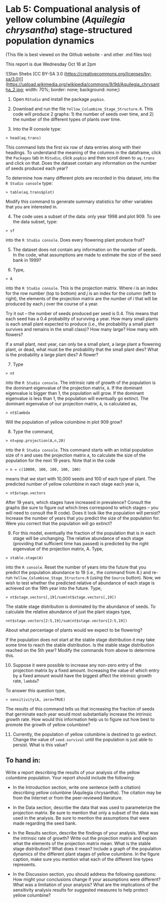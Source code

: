 # Lab 5: Compuational analysis of yellow columbine (_Aquilegia chrysantha_) stage-structured population dynamics
(This file is best viewed on the Github website - and other .md files too)

This report is due Wednesday Oct 16 at 2pm

![Stan Shebs [CC BY-SA 3.0 (https://creativecommons.org/licenses/by-sa/3.0)]](https://upload.wikimedia.org/wikipedia/commons/9/9d/Aquilegia_chrysantha_2.jpg;
  width: 70%;
  border: none;
  background: none;)

1. Open `RStudio` and install the package `popbio`.
2. Download and run the file `Yellow_Columbine_Stage_Structure.R`. This code will produce 2 graphs: 1) the number of seeds over time, and 2) the number of the different types of plants over time.

3.	Into the R console type:
```
> head(aq.trans)
```

This command lists the first six row of data entries along with their headings. To understand the meaning of the columns in the dataframe, click the `Packages` tab in `RStudio`, click `popbio` and then scroll down to `aq.trans` and click on that. Does the dataset contain any information on the number of seeds produced each year?

To determine how many different plots are recorded in this dataset, into the `R Studio console` type:
```
> table(aq.trans$plot)
```

Modify this command to generate summary statistics for other variables that you are interested in.
 
4.	The code uses a subset of the data: only year 1998 and plot 909. To see the data subset, type:
```
> sf
```
into the `R Studio console`. Does every flowering plant produce fruit?

5.	The dataset does not contain any information on the number of seeds. In the code, what assumptions are made to estimate the size of the seed bank in 1999?

6.	Type,
```
> A
```
into the `R Studio console`. This is the projection matrix. Where _i_ is an index for the row number (top to bottom) and _j_ is an index for the column (left to right), the elements of the projection matrix are the number of _i_ that will be produced by each _j_ over the course of a year.

Try it out – the number of seeds produced per seed is 0.4. This means that each seed has a 0.4 probability of surviving a year. How many small plants is each small plant expected to produce (i.e., the probability a small plant survives and remains in the small class)? How many large? How many with flowers?

If a small plant, next year, can only be a small plant, a large plant a flowering plant, or dead, what must be the probability that the small plant dies? What is the probability a large plant dies? A flower?

7.	Type
```
> nt
```

into the `R Studio console`. The intrinsic rate of growth of the population is the dominant eigenvalue of the projection matrix, `A`. If the dominant eigenvalue is bigger than 1, the population will grow. If the dominant eigenvalue is less than 1, the population will eventually go extinct. The dominant eigenvalue of our projection matrix, `A`, is calculated as,
```
> nt$lambda
```
Will the population of yellow columbine in plot 909 grow?

8.	Type the command,
```
> nt=pop.projection(A,n,20)
```
into the `R Studio console`. This command starts with an initial population size of n and uses the projection matrix `A`, to calculate the size of the population for the next 19 years. Note that in the code
```
> n = c(10000, 100, 100, 100, 100)
```
 means that we start with 10,000 seeds and 100 of each type of plant. The predicted number of yellow columbine in each stage each year is,
 ```
> nt$stage.vectors
```
After 19 years, which stages have increased in prevalence? Consult the graphs (be sure to figure out which lines correspond to which stages – you will need to consult the R code). Does it look like the population will persist? Increase the number of years that you predict the size of the population for. Were you correct that the population will go extinct?

9.	For this model, eventually the fraction of the population that is in each stage will be unchanging. The relative abundance of each stage (providing that sufficient time has passed) is predicted by the right eigenvalue of the projection matrix, A. Type,
```
> stable.stage(A)
```

into the `R console`. Reset the number of years into the future that you predict the population abundance to 19 (i.e., the command from 8.) and re-run `Yellow_Columbine_Stage_Structure.R` (using the `Source` button). Now, we wish to test whether the predicted relative of abundance of each stage is achieved on the 19th year into the future. Type,
```
> nt$stage.vectors[,19]/sum(nt$stage.vectors[,19])
```

The stable stage distribution is dominated by the abundance of seeds. To calculate the relative abundance of just the plant stages type,
```
>nt$stage.vectors[2:5,19]/sum(nt$stage.vectors[2:5,19])
```

About what percentage of plants would we expect to be flowering?

If the population does not start at the stable stage distribution it may take some time to reach the stable distribution. Is the stable stage distribution reached on the 5th year? Modify the commands from above to determine this.

10.	Suppose it were possible to increase any non-zero entry of the projection matrix by a fixed amount. Increasing the value of which entry by a fixed amount would have the biggest affect the intrinsic growth rate, `lambda`?

To answer this question type,
```
> sensitivity(A, zero=TRUE)
```
The results of this command tells us that increasing the fraction of seeds that germinate each year would most substantially increase the intrinsic growth rate. How would this information help us to figure out how best to promote the growth of yellow columbine?

11.	Currently, the population of yellow columbine is destined to go extinct. Change the value of `seed.survival` until the population is just able to persist. What is this value?

## To hand in:

Write a report describing the results of your analysis of the yellow columbine population. Your report should include the following:

-	In the Introduction section, write one sentence (with a citation) describing yellow columbine (Aquilegia chrysantha). The citation may be from the Internet or from the peer-reviewed literature.

-	In the Data section, describe the data that was used to parameterize the projection matrix. Be sure to mention that only a subset of the data was used in the analysis. Be sure to mention the assumptions that were made regarding the seed bank.

-	In the Results section, describe the findings of your analysis. What was the intrinsic rate of growth? Write out the projection matrix and explain what the elements of the projection matrix mean. What is the stable stage distribution? What does it mean? Include a graph of the population dynamics of the different plant stages of yellow columbine. In the figure caption, make sure you mention what each of the different line types represents.

-	In the Discussion section, you should address the following questions: How might your conclusions change if your assumptions were different? What was a limitation of your analysis? What are the implications of the sensitivity analysis results for suggested measures to help protect yellow columbine?

